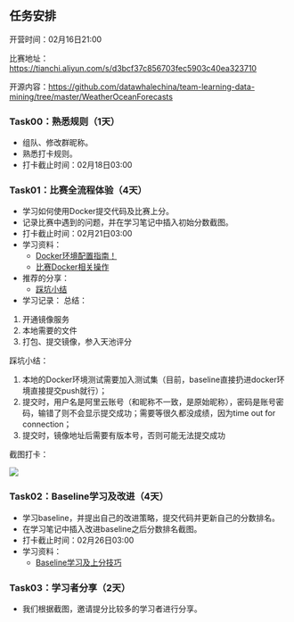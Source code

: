 ## 任务安排

开营时间：02月16日21:00

比赛地址：https://tianchi.aliyun.com/s/d3bcf37c856703fec5903c40ea323710

开源内容：https://github.com/datawhalechina/team-learning-data-mining/tree/master/WeatherOceanForecasts

### Task00：熟悉规则（1天）

- 组队、修改群昵称。
- 熟悉打卡规则。
- 打卡截止时间：02月18日03:00

### Task01：比赛全流程体验（4天）

- 学习如何使用Docker提交代码及比赛上分。
- 记录比赛中遇到的问题，并在学习笔记中插入初始分数截图。
- 打卡截止时间：02月21日03:00
- 学习资料：
  - [Docker环境配置指南！](https://tianchi.aliyun.com/competition/entrance/231759/tab/226)
  - [比赛Docker相关操作](https://github.com/datawhalechina/team-learning-data-mining/blob/master/WeatherOceanForecasts/docker%E7%9B%B8%E5%85%B3.md)
- 推荐的分享：
  - [踩坑小结](https://blog.csdn.net/weixin_40807714/article/details/113856151)
- 学习记录：
总结：

1. 开通镜像服务
2. 本地需要的文件
3. 打包、提交镜像，参入天池评分

踩坑小结：
1. 本地的Docker环境测试需要加入测试集（目前，baseline直接扔进docker环境直接提交push就行）；
2. 提交时，用户名是阿里云账号（和昵称不一致，是原始昵称），密码是账号密码，输错了则不会显示提交成功；需要等很久都没成绩，因为time out for connection；
3. 提交时，镜像地址后需要有版本号，否则可能无法提交成功

截图打卡：

![](https://res.cloudinary.com/drdsizrhv/image/upload/v1613731902/datawhale/WeChat78574cd0ce40951b27e590f999885dca_ihkfty.png)

### Task02：Baseline学习及改进（4天）

- 学习baseline，并提出自己的改进策略，提交代码并更新自己的分数排名。
- 在学习笔记中插入改进baseline之后分数排名截图。
- 打卡截止时间：02月26日03:00
- 学习资料：
  - [Baseline学习及上分技巧](https://github.com/datawhalechina/team-learning-data-mining/blob/master/WeatherOceanForecasts/baseline%E7%9B%B8%E5%85%B3.md)

### Task03：学习者分享（2天）

- 我们根据截图，邀请提分比较多的学习者进行分享。